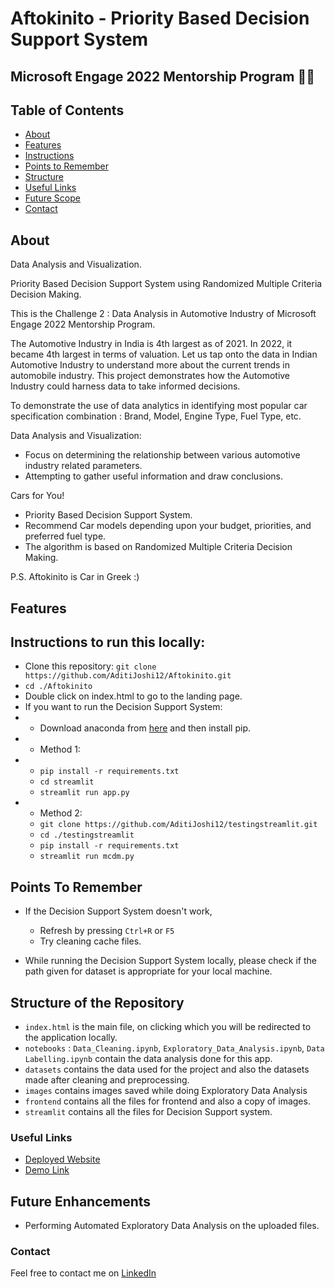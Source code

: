 # Aftokinito - Priority Based Decision Support System

## Microsoft Engage 2022 Mentorship Program 🌟🌟

## Table of Contents
- [About](#about)
- [Features](#features)
- [Instructions](#instructions-to-run-this-locally)
- [Points to Remember](#points-to-remember)
- [Structure](#structure-of-the-repository)
- [Useful Links](#useful-links)
- [Future Scope](#future-enhancements)
- [Contact](#contact) 

## About

Data Analysis and Visualization. 

Priority Based Decision Support System using Randomized Multiple Criteria Decision Making.

This is the Challenge 2 : Data Analysis in Automotive Industry of Microsoft Engage 2022 Mentorship Program. 

The Automotive Industry in India is 4th largest as of 2021. In 2022, it became 4th largest in terms of valuation. Let us tap onto the data in Indian Automotive Industry to understand more about the current trends in automobile industry. This project demonstrates how the Automotive Industry could harness data to take informed decisions.

To demonstrate the use of data analytics in identifying most popular car specification combination : Brand, Model, Engine Type, Fuel Type, etc.

Data Analysis and Visualization:
- Focus on determining the relationship between various automotive industry related parameters.
- Attempting to gather useful information and draw conclusions.

Cars for You!
- Priority Based Decision Support System.
- Recommend Car models depending upon your budget, priorities, and preferred fuel type.
- The algorithm is based on Randomized Multiple Criteria Decision Making.

P.S. Aftokinito is Car in Greek :)

## Features

## Instructions to run this locally:
- Clone this repository: ```git clone https://github.com/AditiJoshi12/Aftokinito.git```
- ```cd ./Aftokinito```
- Double click on index.html to go to the landing page.
- If you want to run the Decision Support System: 
- - Download anaconda from [here](https://www.anaconda.com/) and then install pip.
- - Method 1:   
- - ```pip install -r requirements.txt```
  - ```cd streamlit```
  - ```streamlit run app.py```
- - Method 2: 
  - ```git clone https://github.com/AditiJoshi12/testingstreamlit.git```
  - ```cd ./testingstreamlit```
  - ```pip install -r requirements.txt```
  - ```streamlit run mcdm.py```

## Points To Remember

- If the Decision Support System doesn't work, 
  - Refresh by pressing ```Ctrl+R``` or ```F5```
  - Try cleaning cache files. 

- While running the Decision Support System locally, please check if the path given for dataset is appropriate for your local machine. 

## Structure of the Repository

- ```index.html``` is the main file, on clicking which you will be redirected to the application locally.
- ```notebooks``` : ```Data_Cleaning.ipynb```, ```Exploratory_Data_Analysis.ipynb```, ```Data Labelling.ipynb``` contain the data analysis done for this app.
- ```datasets``` contains the data used for the project and also the datasets made after cleaning and preprocessing.
- ```images``` contains images saved while doing Exploratory Data Analysis
- ```frontend``` contains all the files for frontend and also a copy of images. 
- ```streamlit``` contains all the files for Decision Support system. 

### Useful Links

- [Deployed Website](https://aditijoshi12.github.io/Aftokinito/)
- [Demo Link](https://iitgoffice-my.sharepoint.com/:v:/g/personal/j_aditi_iitg_ac_in/EfyRsLjBxAJGhwxbmEzy_7gBkRgEBDkFoE1zhNYix-eUVA?e=mAsuzM)

## Future Enhancements

- Performing Automated Exploratory Data Analysis on the uploaded files.

### Contact

Feel free to contact me on [LinkedIn](https://www.linkedin.com/in/aditi-joshi-18802b203/)
